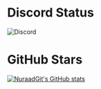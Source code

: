 # Discord Status
![Discord](https://discord-readme-badge.vercel.app/api?id=938227345641316373)

# GitHub Stars

[![NuraadGit's GitHub stats](https://github-readme-stats.vercel.app/api?username=NuraadGit)](github-readme-stats)
